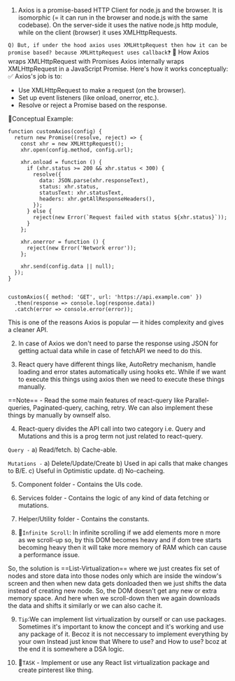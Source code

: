 1. Axios is a promise-based HTTP Client for node.js and the browser. It is isomorphic (= it can run in the browser and node.js with the same codebase). On the server-side it uses the native node.js http module, while on the client (browser) it uses XMLHttpRequests.

`Q) But, if under the hood axios uses XMLHttpRequest then how it can be promise based? because XMLHttpRequest uses callback❓`
🔧 How Axios wraps XMLHttpRequest with Promises
Axios internally wraps XMLHttpRequest in a JavaScript Promise. Here's how it works conceptually:
✅ Axios's job is to:
- Use XMLHttpRequest to make a request (on the browser).
- Set up event listeners (like onload, onerror, etc.).
- Resolve or reject a Promise based on the response.

🧠Conceptual Example:
```
function customAxios(config) {
  return new Promise((resolve, reject) => {
    const xhr = new XMLHttpRequest();
    xhr.open(config.method, config.url);

    xhr.onload = function () {
      if (xhr.status >= 200 && xhr.status < 300) {
        resolve({
          data: JSON.parse(xhr.responseText),
          status: xhr.status,
          statusText: xhr.statusText,
          headers: xhr.getAllResponseHeaders(),
        });
      } else {
        reject(new Error(`Request failed with status ${xhr.status}`));
      }
    };

    xhr.onerror = function () {
      reject(new Error('Network error'));
    };

    xhr.send(config.data || null);
  });
}


customAxios({ method: 'GET', url: 'https://api.example.com' })
  .then(response => console.log(response.data))
  .catch(error => console.error(error));
```

This is one of the reasons Axios is popular — it hides complexity and gives a cleaner API.


2. In case of Axios we don't need to parse the response using JSON for getting actual data while in case of fetchAPI we need to do this.

3. React query have different things like, AutoRetry mechanism, handle loading and error states automatically using hooks etc. While if we want to execute this things using axios then we need to execute these things manually.

==Note== - Read the some main features of react-query like Parallel-queries, Paginated-query, caching, retry. We can also implement these things by manually by ownself also.

4. React-query divides the API call into two category i.e. Query and Mutations and this is a prog term not just related to react-query.

`Query -`
a) Read/fetch.
b) Cache-able.

`Mutations -` 
a) Delete/Update/Create
b) Used in  api calls that make changes to B/E.
c) Useful in Optimistic update. 
d) No-cacheing.


5. Component folder - Contains the UIs code.
6. Services folder - Contains the logic of any kind of data fetching or mutations.
7. Helper/Utility folder - Contains the constants.

8. 🧠`Infinite Scroll`: In infinite scrolling if we add elements more n more as we scroll-up so, by this DOM becomes heavy and if dom tree starts becoming heavy then it will take more memory of RAM which can cause a performance issue.

So, the solution is ==List-Virtualization== where we just creates fix set of nodes and store data into those nodes only which are inside the window's screen and then when new data gets donloaded then we just shifts the data instead of creating new node. So, the DOM doesn't get any new or extra memory space.
And here when we scroll-down then we again downloads the data and shifts it similarly or we can also cache it.

9. `Tip`:We can implement list virtualization by ourself or can use packages.
Sometimes it's important to know the concept and it's working and use any package of it. Becoz it is not neccessary to implement everything by your own Instead just know that Where to use? and How to use? bcoz at the end it is somewhere a DSA logic.

10. 📝`TASK` - Implement or use any React list virtualization package and create pinterest like thing.